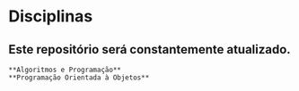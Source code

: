 # Disciplinas
## Este repositório será constantemente atualizado.

	**Algoritmos e Programação**
	**Programação Orientada à Objetos**
